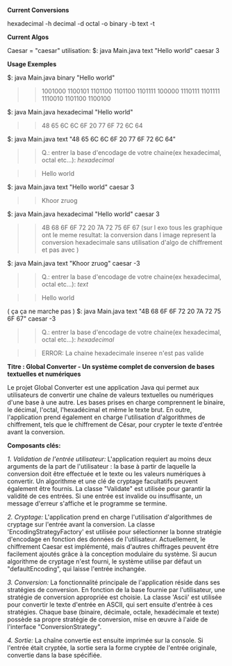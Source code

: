 **Current Conversions**

hexadecimal -h
decimal -d
octal -o
binary -b
text -t

**Current Algos**

Caesar = "caesar"      utilisation: $: java Main.java text "Hello world" caesar 3

**Usage Exemples**

$: java Main.java binary "Hello world"  
>> 1001000 1100101 1101100 1101100 1101111 100000 1110111 1101111 1110010 1101100 1100100    

$: java Main.java hexadecimal "Hello world"
>> 48 65 6C 6C 6F 20 77 6F 72 6C 64

$: java Main.java text "48 65 6C 6C 6F 20 77 6F 72 6C 64"
>> Q.: entrer la base d'encodage de votre chaine(ex hexadecimal, octal etc...):  *hexadecimal*

>> Hello world

$: java Main.java text "Hello world" caesar 3
>> Khoor zruog

$: java Main.java hexadecimal "Hello world" caesar 3
>> 4B 68 6F 6F 72 20 7A 72 75 6F 67 (sur l exo tous les graphique ont le meme resultat: la conversion dans l image represent la conversion hexadecimale sans utilisation d'algo de chiffrement et pas avec )

$: java Main.java text "Khoor zruog" caesar -3
>> Q.: entrer la base d'encodage de votre chaine(ex hexadecimal, octal etc...):  *text*

>> Hello world

( ça ça ne marche pas )
$: java Main.java text "4B 68 6F 6F 72 20 7A 72 75 6F 67" caesar -3
>> Q.: entrer la base d'encodage de votre chaine(ex hexadecimal, octal etc...):  *hexadecimal*

>> ERROR: La chaine hexadecimale inseree n'est pas valide



**Titre : Global Converter - Un système complet de conversion de bases textuelles et numériques**

Le projet Global Converter est une application Java qui permet aux utilisateurs de convertir une chaîne de valeurs textuelles ou numériques d'une base à une autre. Les bases prises en charge comprennent le binaire, le décimal, l'octal, l'hexadécimal et même le texte brut. En outre, l'application prend également en charge l'utilisation d'algorithmes de chiffrement, tels que le chiffrement de César, pour crypter le texte d'entrée avant la conversion.

**Composants clés:**

*1. Validation de l'entrée utilisateur:*
L'application requiert au moins deux arguments de la part de l'utilisateur : la base à partir de laquelle la conversion doit être effectuée et le texte ou les valeurs numériques à convertir. Un algorithme et une clé de cryptage facultatifs peuvent également être fournis. La classe "Validate" est utilisée pour garantir la validité de ces entrées. Si une entrée est invalide ou insuffisante, un message d'erreur s'affiche et le programme se termine.

*2. Cryptage:*
L'application prend en charge l'utilisation d'algorithmes de cryptage sur l'entrée avant la conversion. La classe 'EncodingStrategyFactory' est utilisée pour sélectionner la bonne stratégie d'encodage en fonction des données de l'utilisateur. Actuellement, le chiffrement Caesar est implémenté, mais d'autres chiffrages peuvent être facilement ajoutés grâce à la conception modulaire du système. Si aucun algorithme de cryptage n'est fourni, le système utilise par défaut un "defaultEncoding", qui laisse l'entrée inchangée.

*3. Conversion:*
La fonctionnalité principale de l'application réside dans ses stratégies de conversion. En fonction de la base fournie par l'utilisateur, une stratégie de conversion appropriée est choisie. La classe 'Ascii' est utilisée pour convertir le texte d'entrée en ASCII, qui sert ensuite d'entrée à ces stratégies. Chaque base (binaire, décimale, octale, hexadécimale et texte) possède sa propre stratégie de conversion, mise en œuvre à l'aide de l'interface "ConversionStrategy".

*4. Sortie:*
La chaîne convertie est ensuite imprimée sur la console. Si l'entrée était cryptée, la sortie sera la forme cryptée de l'entrée originale, convertie dans la base spécifiée.
